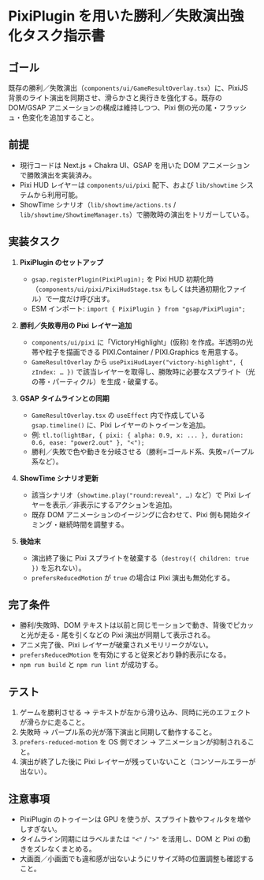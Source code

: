 # PixiPlugin を用いた勝利／失敗演出強化タスク指示書

## ゴール
既存の勝利／失敗演出（`components/ui/GameResultOverlay.tsx`）に、PixiJS 背景のライト演出を同期させ、滑らかさと奥行きを強化する。既存の DOM/GSAP アニメーションの構成は維持しつつ、Pixi 側の光の尾・フラッシュ・色変化を追加すること。

## 前提
- 現行コードは Next.js + Chakra UI、GSAP を用いた DOM アニメーションで勝敗演出を実装済み。
- Pixi HUD レイヤーは `components/ui/pixi` 配下、および `lib/showtime` システムから利用可能。
- ShowTime シナリオ（`lib/showtime/actions.ts` / `lib/showtime/ShowtimeManager.ts`）で勝敗時の演出をトリガーしている。

## 実装タスク
1. **PixiPlugin のセットアップ**
   - `gsap.registerPlugin(PixiPlugin);` を Pixi HUD 初期化時（`components/ui/pixi/PixiHudStage.tsx` もしくは共通初期化ファイル）で一度だけ呼び出す。
   - ESM インポート: `import { PixiPlugin } from "gsap/PixiPlugin";`

2. **勝利／失敗専用の Pixi レイヤー追加**
   - `components/ui/pixi` に「VictoryHighlight」(仮称) を作成。半透明の光帯や粒子を描画できる PIXI.Container / PIXI.Graphics を用意する。
   - `GameResultOverlay` から `usePixiHudLayer("victory-highlight", { zIndex: … })` で該当レイヤーを取得し、勝敗時に必要なスプライト（光の帯・パーティクル）を生成・破棄する。

3. **GSAP タイムラインとの同期**
   - `GameResultOverlay.tsx` の `useEffect` 内で作成している `gsap.timeline()` に、Pixi レイヤーのトゥイーンを追加。
   - 例: `tl.to(lightBar, { pixi: { alpha: 0.9, x: ... }, duration: 0.6, ease: "power2.out" }, "<");`
   - 勝利／失敗で色や動きを分岐させる（勝利=ゴールド系、失敗=パープル系など）。

4. **ShowTime シナリオ更新**
   - 該当シナリオ（`showtime.play("round:reveal", …)` など）で Pixi レイヤーを表示／非表示にするアクションを追加。
   - 既存 DOM アニメーションのイージングに合わせて、Pixi 側も開始タイミング・継続時間を調整する。

5. **後始末**
   - 演出終了後に Pixi スプライトを破棄する（`destroy({ children: true })` を忘れない）。
   - `prefersReducedMotion` が `true` の場合は Pixi 演出も無効化する。

## 完了条件
- 勝利/失敗時、DOM テキストは以前と同じモーションで動き、背後でピカッと光が走る・尾を引くなどの Pixi 演出が同期して表示される。
- アニメ完了後、Pixi レイヤーが破棄されメモリリークがない。
- `prefersReducedMotion` を有効にすると従来どおり静的表示になる。
- `npm run build` と `npm run lint` が成功する。

## テスト
1. ゲームを勝利させる → テキストが左から滑り込み、同時に光のエフェクトが滑らかに走ること。
2. 失敗時 → パープル系の光が落下演出と同期して動作すること。
3. `prefers-reduced-motion` を OS 側でオン → アニメーションが抑制されること。
4. 演出が終了した後に Pixi レイヤーが残っていないこと（コンソールエラーが出ない）。

## 注意事項
- PixiPlugin のトゥイーンは GPU を使うが、スプライト数やフィルタを増やしすぎない。
- タイムライン同期にはラベルまたは `"<"` / `">"` を活用し、DOM と Pixi の動きをズレなくまとめる。
- 大画面／小画面でも違和感が出ないようにリサイズ時の位置調整も確認すること。
